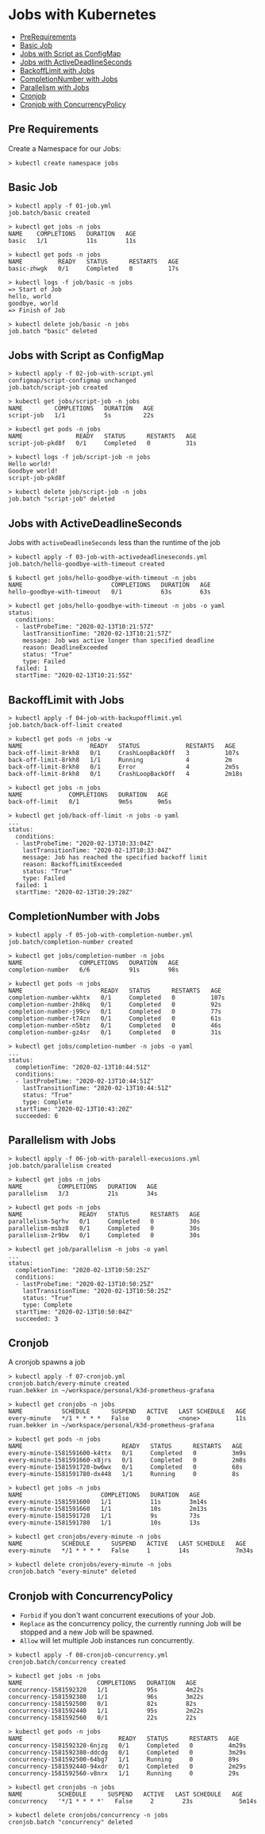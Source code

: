 # Jobs with Kubernetes

* [PreRequirements](README.md#pre-requirements)
* [Basic Job](README.md#basic-job)
* [Jobs with Script as ConfigMap](README.md#jobs-with-script-as-configmap)
* [Jobs with ActiveDeadlineSeconds](README.md#jobs-with-activedeadlineseconds)
* [BackoffLimit with Jobs](README.md#backofflimit-with-jobs)
* [CompletionNumber with Jobs](README.md#completionnumber-with-jobs)
* [Parallelism with Jobs](README.md#parallelism-with-jobs)
* [Cronjob](README.md#cronjob)
* [Cronjob with ConcurrencyPolicy](README.md#cronjob-with-concurrencypolicy)

## Pre Requirements

Create a Namespace for our Jobs:

```
> kubectl create namespace jobs
```

## Basic Job

```
> kubectl apply -f 01-job.yml
job.batch/basic created
```

```
> kubectl get jobs -n jobs
NAME    COMPLETIONS   DURATION   AGE
basic   1/1           11s        11s
```

```
> kubectl get pods -n jobs
NAME          READY   STATUS      RESTARTS   AGE
basic-zhwgk   0/1     Completed   0          17s
```

```
> kubectl logs -f job/basic -n jobs
=> Start of Job
hello, world
goodbye, world
=> Finish of Job
```
```
> kubectl delete job/basic -n jobs
job.batch "basic" deleted
```

## Jobs with Script as ConfigMap

```
> kubectl apply -f 02-job-with-script.yml
configmap/script-configmap unchanged
job.batch/script-job created
```
```
> kubectl get jobs/script-job -n jobs
NAME         COMPLETIONS   DURATION   AGE
script-job   1/1           5s         22s
```
```
> kubectl get pods -n jobs
NAME               READY   STATUS      RESTARTS   AGE
script-job-pkd8f   0/1     Completed   0          31s
```
```
> kubectl logs -f job/script-job -n jobs
Hello world!
Goodbye world!
script-job-pkd8f
```

```
> kubectl delete job/script-job -n jobs
job.batch "script-job" deleted
```

## Jobs with ActiveDeadlineSeconds

Jobs with `activeDeadlineSeconds` less than the runtime of the job

```
> kubectl apply -f 03-job-with-activedeadlineseconds.yml
job.batch/hello-goodbye-with-timeout created
```

```
$ kubectl get jobs/hello-goodbye-with-timeout -n jobs
NAME                         COMPLETIONS   DURATION   AGE
hello-goodbye-with-timeout   0/1           63s        63s
```

```
> kubectl get jobs/hello-goodbye-with-timeout -n jobs -o yaml
status:
  conditions:
  - lastProbeTime: "2020-02-13T10:21:57Z"
    lastTransitionTime: "2020-02-13T10:21:57Z"
    message: Job was active longer than specified deadline
    reason: DeadlineExceeded
    status: "True"
    type: Failed
  failed: 1
  startTime: "2020-02-13T10:21:55Z"
```

## BackoffLimit with Jobs

```
> kubectl apply -f 04-job-with-backupofflimit.yml
job.batch/back-off-limit created
```

```
> kubectl get pods -n jobs -w
NAME                   READY   STATUS             RESTARTS   AGE
back-off-limit-8rkh8   0/1     CrashLoopBackOff   3          107s
back-off-limit-8rkh8   1/1     Running            4          2m
back-off-limit-8rkh8   0/1     Error              4          2m5s
back-off-limit-8rkh8   0/1     CrashLoopBackOff   4          2m18s
```

```
> kubectl get jobs -n jobs
NAME             COMPLETIONS   DURATION   AGE
back-off-limit   0/1           9m5s       9m5s
```

```
> kubectl get job/back-off-limit -n jobs -o yaml
...
status:
  conditions:
  - lastProbeTime: "2020-02-13T10:33:04Z"
    lastTransitionTime: "2020-02-13T10:33:04Z"
    message: Job has reached the specified backoff limit
    reason: BackoffLimitExceeded
    status: "True"
    type: Failed
  failed: 1
  startTime: "2020-02-13T10:29:28Z"
```

## CompletionNumber with Jobs

```
> kubectl apply -f 05-job-with-completion-number.yml
job.batch/completion-number created
```

```
> kubectl get jobs/completion-number -n jobs
NAME                COMPLETIONS   DURATION   AGE
completion-number   6/6           91s        98s
```

```
> kubectl get pods -n jobs
NAME                      READY   STATUS      RESTARTS   AGE
completion-number-wkhtx   0/1     Completed   0          107s
completion-number-2h8kq   0/1     Completed   0          92s
completion-number-j99cv   0/1     Completed   0          77s
completion-number-t74zn   0/1     Completed   0          61s
completion-number-n5btz   0/1     Completed   0          46s
completion-number-gz4sr   0/1     Completed   0          31s
```

```
> kubectl get jobs/completion-number -n jobs -o yaml
...
status:
  completionTime: "2020-02-13T10:44:51Z"
  conditions:
  - lastProbeTime: "2020-02-13T10:44:51Z"
    lastTransitionTime: "2020-02-13T10:44:51Z"
    status: "True"
    type: Complete
  startTime: "2020-02-13T10:43:20Z"
  succeeded: 6
```

## Parallelism with Jobs

```
> kubectl apply -f 06-job-with-paralell-execusions.yml
job.batch/parallelism created
```

```
> kubectl get jobs -n jobs
NAME          COMPLETIONS   DURATION   AGE
parallelism   3/3           21s        34s
```

```
> kubectl get pods -n jobs
NAME                READY   STATUS      RESTARTS   AGE
parallelism-5qrhv   0/1     Completed   0          30s
parallelism-msbz8   0/1     Completed   0          30s
parallelism-2r9bw   0/1     Completed   0          30s
```

```
> kubectl get job/parallelism -n jobs -o yaml
...
status:
  completionTime: "2020-02-13T10:50:25Z"
  conditions:
  - lastProbeTime: "2020-02-13T10:50:25Z"
    lastTransitionTime: "2020-02-13T10:50:25Z"
    status: "True"
    type: Complete
  startTime: "2020-02-13T10:50:04Z"
  succeeded: 3
```

## Cronjob

A cronjob spawns a job

```
> kubectl apply -f 07-cronjob.yml
cronjob.batch/every-minute created
ruan.bekker in ~/workspace/personal/k3d-prometheus-grafana
```
```
> kubectl get cronjobs -n jobs
NAME           SCHEDULE      SUSPEND   ACTIVE   LAST SCHEDULE   AGE
every-minute   */1 * * * *   False     0        <none>          11s
ruan.bekker in ~/workspace/personal/k3d-prometheus-grafana
```

```
> kubectl get pods -n jobs
NAME                            READY   STATUS      RESTARTS   AGE
every-minute-1581591600-k4ttx   0/1     Completed   0          3m9s
every-minute-1581591660-x8jrs   0/1     Completed   0          2m8s
every-minute-1581591720-bw6wx   0/1     Completed   0          68s
every-minute-1581591780-dx448   1/1     Running     0          8s
```

```
> kubectl get jobs -n jobs
NAME                      COMPLETIONS   DURATION   AGE
every-minute-1581591600   1/1           11s        3m14s
every-minute-1581591660   1/1           10s        2m13s
every-minute-1581591720   1/1           9s         73s
every-minute-1581591780   1/1           10s        13s
```

```
> kubectl get cronjobs/every-minute -n jobs
NAME           SCHEDULE      SUSPEND   ACTIVE   LAST SCHEDULE   AGE
every-minute   */1 * * * *   False     1        14s             7m34s
```
```
> kubectl delete cronjobs/every-minute -n jobs
cronjob.batch "every-minute" deleted
```

## Cronjob with ConcurrencyPolicy

* `Forbid` if you don't want concurrent executions of your Job.
* `Replace` as the concurrency policy, the currently running Job will be stopped and a new Job will be spawned.
* `Allow` will let multiple Job instances run concurrently.

```
> kubectl apply -f 08-cronjob-concurrency.yml
cronjob.batch/concurrency created
```

```
> kubectl get jobs -n jobs
NAME                     COMPLETIONS   DURATION   AGE
concurrency-1581592320   1/1           95s        4m22s
concurrency-1581592380   1/1           96s        3m22s
concurrency-1581592500   0/1           82s        82s
concurrency-1581592440   1/1           95s        2m22s
concurrency-1581592560   0/1           22s        22s
```

```
> kubectl get pods -n jobs
NAME                           READY   STATUS      RESTARTS   AGE
concurrency-1581592320-6njzg   0/1     Completed   0          4m29s
concurrency-1581592380-ddcdg   0/1     Completed   0          3m29s
concurrency-1581592500-64bg7   1/1     Running     0          89s
concurrency-1581592440-94xdr   0/1     Completed   0          2m29s
concurrency-1581592560-v8nrx   1/1     Running     0          29s
```

```
> kubectl get cronjobs -n jobs
NAME          SCHEDULE      SUSPEND   ACTIVE   LAST SCHEDULE   AGE
concurrency   '*/1 * * * *'   False     2        23s             5m14s
```

```
> kubectl delete cronjobs/concurrency -n jobs
cronjob.batch "concurrency" deleted
```
